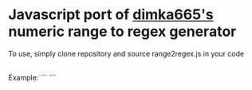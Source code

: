

<h1>Javascript port of <a href='https://github.com/dimka665/range-regex'>dimka665's</a> numeric range to regex generator</h1>
<p> To use, simply clone repository and source range2regex.js in your code</p>
<br>
Example:
```
<script src="range2regex.js">
<script>
    console.log( split_to_patterns( 5, 10 ) ) // ["[5-9]", "10"]
    console.log( split_to_patterns( 5, 10 ).join('|') ) // "[5-9]|10"
</script>
```
